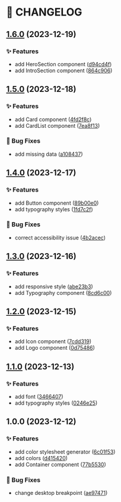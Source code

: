 # 🚦 CHANGELOG

## [1.6.0](https://github.com/HanSeongLee/single-page-design-portfolio/compare/v1.5.0...v1.6.0) (2023-12-19)


### ✨ Features

* add HeroSection component ([d94cd4f](https://github.com/HanSeongLee/single-page-design-portfolio/commit/d94cd4f012f3c7b7c30cfcebcb9ad018cbf79738))
* add IntroSection component ([864c906](https://github.com/HanSeongLee/single-page-design-portfolio/commit/864c906bd90b296b8f4e3c574f40244a74ae93f5))

## [1.5.0](https://github.com/HanSeongLee/single-page-design-portfolio/compare/v1.4.0...v1.5.0) (2023-12-18)


### ✨ Features

* add Card component ([4fd2f8c](https://github.com/HanSeongLee/single-page-design-portfolio/commit/4fd2f8cefdca30a880738fb02fb5469f22848513))
* add CardList component ([7ea8f13](https://github.com/HanSeongLee/single-page-design-portfolio/commit/7ea8f131cf2fc799fd52c8ca14eaf55afd8596d3))


### 🐛 Bug Fixes

* add missing data ([a108437](https://github.com/HanSeongLee/single-page-design-portfolio/commit/a1084377a726fd8779264f7479d6a5ec7462875c))

## [1.4.0](https://github.com/HanSeongLee/single-page-design-portfolio/compare/v1.3.0...v1.4.0) (2023-12-17)


### ✨ Features

* add Button component ([89b00e0](https://github.com/HanSeongLee/single-page-design-portfolio/commit/89b00e0da979f7d0027d9215862d00527640a97a))
* add typography styles ([1fd7c2f](https://github.com/HanSeongLee/single-page-design-portfolio/commit/1fd7c2f6a6307610bab3c71e2428a6d80fa01d34))


### 🐛 Bug Fixes

* correct accessibility issue ([4b2acec](https://github.com/HanSeongLee/single-page-design-portfolio/commit/4b2acecd102e25f74c1a15d61701c5be7fb47118))

## [1.3.0](https://github.com/HanSeongLee/single-page-design-portfolio/compare/v1.2.0...v1.3.0) (2023-12-16)


### ✨ Features

* add responsive style ([abe23b3](https://github.com/HanSeongLee/single-page-design-portfolio/commit/abe23b3b1339d142885ff71286c5647b915d3686))
* add Typography component ([8cd6c00](https://github.com/HanSeongLee/single-page-design-portfolio/commit/8cd6c00b4241da9f5d5b1d9e2e446d78b1ef1830))

## [1.2.0](https://github.com/HanSeongLee/single-page-design-portfolio/compare/v1.1.0...v1.2.0) (2023-12-15)


### ✨ Features

* add Icon component ([7cdd319](https://github.com/HanSeongLee/single-page-design-portfolio/commit/7cdd3197129d85e473fa302cba6c77eaa35f0db5))
* add Logo component ([0d75486](https://github.com/HanSeongLee/single-page-design-portfolio/commit/0d754869f0af0dd316c14a88c6e2b2bc4ec83279))

## [1.1.0](https://github.com/HanSeongLee/single-page-design-portfolio/compare/v1.0.0...v1.1.0) (2023-12-13)


### ✨ Features

* add font ([3466407](https://github.com/HanSeongLee/single-page-design-portfolio/commit/3466407903d075c96369e64f557a3ee9253d1875))
* add typography styles ([0246e25](https://github.com/HanSeongLee/single-page-design-portfolio/commit/0246e257c3983b4677ed9cc7e032d8a6790a5697))

## 1.0.0 (2023-12-12)


### ✨ Features

* add color stylesheet generator ([6c01f53](https://github.com/HanSeongLee/single-page-design-portfolio/commit/6c01f531e42efb87aa97fa6b164f8a2b9c18dd43))
* add colors ([d415420](https://github.com/HanSeongLee/single-page-design-portfolio/commit/d415420307a05752ec27842062e823d877b327a0))
* add Container component ([77b5530](https://github.com/HanSeongLee/single-page-design-portfolio/commit/77b553010d2fa9074db3fece62cdff7be74c6c8e))


### 🐛 Bug Fixes

* change desktop breakpoint ([ae97471](https://github.com/HanSeongLee/single-page-design-portfolio/commit/ae9747142ff9458426ecb32d550cf49094551518))
